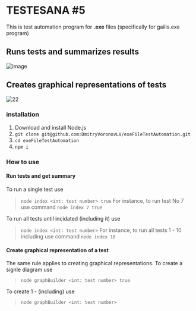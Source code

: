 # TESTESANA #5
This is test automation program for **.exe** files (specifically for gailis.exe program)

## Runs tests and summarizes results

![image](https://user-images.githubusercontent.com/44952559/80910827-ec484400-8d3a-11ea-9c63-5cc769156970.png)

## Creates graphical representations of tests

![22](https://user-images.githubusercontent.com/44952559/80910776-878ce980-8d3a-11ea-9b7a-a56ad1ae2d22.png)

### installation
1. Download and install Node.js
2. `git clone git@github.com:DmitryVoronovLV/exeFileTestAutomation.git`
3. `cd exeFileTestAutomation`
4. `npm i`

### How to use
#### Run tests and get summary
To run a single test use
> `node index <int: test number> true`
For instance, to run test No 7 use command `node index 7 true`

To run all tests until incidated (including it) use
> `node index <int: test number>`
For instance, to run all tests 1 - 10 including use command `node index 10`

#### Create graphical representation of a test
The same rule applies to creating graphical representations.
To create a signle diagram use
> `node graphBuilder <int: test number> true`

To create 1 - <test number> (including) use
> `node graphBuilder <int: test number>`

